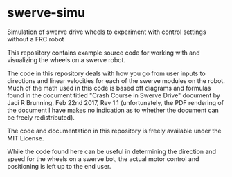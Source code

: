 # swerve-simu
Simulation of swerve drive wheels to experiment with control settings without a FRC robot

This repository contains example source code for working with and visualizing the wheels on a swerve robot.

The code in this repository deals with how you go from user inputs to directions and linear velocities for each of the swerve modules on the robot. Much of the math used in this code is based off diagrams and formulas found in the document titled "Crash Course in Swerve Drive" document by Jaci R Brunning, Feb 22nd 2017, Rev 1.1 (unfortunately, the PDF rendering of the document I have makes no indication as to whether the document can be freely redistributed).

The code and documentation in this repository is freely available under the MIT License.

While the code found here can be useful in determining the direction and speed for the wheels on a swerve bot, the actual motor control and positioning is left up to the end user.

